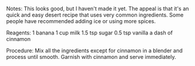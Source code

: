 Notes:
This looks good, but I haven't made it yet.  The appeal is that it's an quick and easy desert recipe that uses very common ingredients.  Some people have recommended adding ice or using more spices.

Reagents:
1 banana
1 cup milk
1.5 tsp sugar
0.5 tsp vanilla
a dash of cinnamon

Procedure:
Mix all the ingredients except for cinnamon in a blender and process until smooth.  Garnish with cinnamon and serve immediately.

